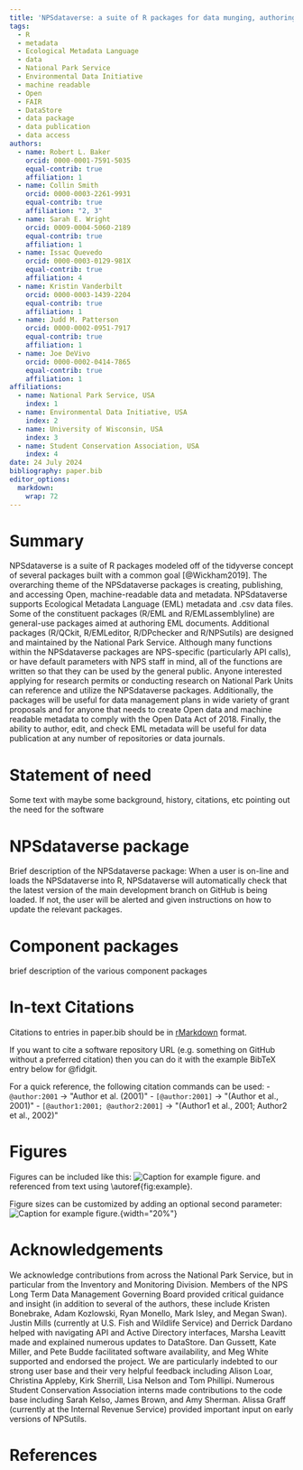 ```yaml
---
title: 'NPSdataverse: a suite of R packages for data munging, authoring Ecological Metadata Language metadata, checking data-metadata congruence, and accessing data'
tags:
  - R
  - metadata
  - Ecological Metadata Language
  - data
  - National Park Service
  - Environmental Data Initiative
  - machine readable
  - Open
  - FAIR
  - DataStore
  - data package
  - data publication
  - data access
authors:
  - name: Robert L. Baker
    orcid: 0000-0001-7591-5035
    equal-contrib: true
    affiliation: 1
  - name: Collin Smith
    orcid: 0000-0003-2261-9931
    equal-contrib: true
    affiliation: "2, 3"
  - name: Sarah E. Wright
    orcid: 0009-0004-5060-2189
    equal-contrib: true
    affiliation: 1
  - name: Issac Quevedo
    orcid: 0000-0003-0129-981X
    equal-contrib: true
    affiliation: 4
  - name: Kristin Vanderbilt
    orcid: 0000-0003-1439-2204
    equal-contrib: true
    affiliation: 1
  - name: Judd M. Patterson
    orcid: 0000-0002-0951-7917
    equal-contrib: true
    affiliation: 1
  - name: Joe DeVivo
    orcid: 0000-0002-0414-7865
    equal-contrib: true
    affiliation: 1
affiliations:
  - name: National Park Service, USA
    index: 1
  - name: Environmental Data Initiative, USA
    index: 2
  - name: University of Wisconsin, USA
    index: 3
  - name: Student Conservation Association, USA
    index: 4
date: 24 July 2024
bibliography: paper.bib
editor_options: 
  markdown: 
    wrap: 72
---
```


# Summary

NPSdataverse is a suite of R packages modeled off of the tidyverse
concept of several packages built with a common goal [@Wickham2019]. The
overarching theme of the NPSdataverse packages is creating, publishing,
and accessing Open, machine-readable data and metadata. NPSdataverse
supports Ecological Metadata Language (EML) metadata and .csv data
files. Some of the constituent packages (R/EML and R/EMLassemblyline)
are general-use packages aimed at authoring EML documents. Additional
packages (R/QCkit, R/EMLeditor, R/DPchecker and R/NPSutils) are designed
and maintained by the National Park Service. Although many functions
within the NPSdataverse packages are NPS-specific (particularly API
calls), or have default parameters with NPS staff in mind, all of the
functions are written so that they can be used by the general public.
Anyone interested applying for research permits or conducting research
on National Park Units can reference and utilize the NPSdataverse
packages. Additionally, the packages will be useful for data management
plans in wide variety of grant proposals and for anyone that needs to
create Open data and machine readable metadata to comply with the Open
Data Act of 2018. Finally, the ability to author, edit, and check EML
metadata will be useful for data publication at any number of
repositories or data journals.

# Statement of need

Some text with maybe some background, history, citations, etc pointing
out the need for the software

# NPSdataverse package

Brief description of the NPSdataverse package: When a user is on-line
and loads the NPSdataverse into R, NPSdataverse will automatically check
that the latest version of the main development branch on GitHub is
being loaded. If not, the user will be alerted and given instructions on
how to update the relevant packages.

# Component packages

brief description of the various component packages

# In-text Citations

Citations to entries in paper.bib should be in
[rMarkdown](http://rmarkdown.rstudio.com/authoring_bibliographies_and_citations.html)
format.

If you want to cite a software repository URL (e.g. something on GitHub
without a preferred citation) then you can do it with the example BibTeX
entry below for @fidgit.

For a quick reference, the following citation commands can be used: -
`@author:2001` -\> "Author et al. (2001)" - `[@author:2001]` -\>
"(Author et al., 2001)" - `[@author1:2001; @author2:2001]` -\> "(Author1
et al., 2001; Author2 et al., 2002)"

# Figures

Figures can be included like this: ![Caption for example
figure.](figure.png) and referenced from text using
\autoref{fig:example}.

Figure sizes can be customized by adding an optional second parameter:
![Caption for example figure.](figure.png){width="20%"}

# Acknowledgements

We acknowledge contributions from across the National Park Service, but
in particular from the Inventory and Monitoring Division. Members of the
NPS Long Term Data Management Governing Board provided critical guidance
and insight (in addition to several of the authors, these include
Kristen Bonebrake, Adam Kozlowski, Ryan Monello, Mark Isley, and Megan
Swan). Justin Mills (currently at U.S. Fish and Wildlife Service) and
Derrick Dardano helped with navigating API and Active Directory
interfaces, Marsha Leavitt made and explained numerous updates to
DataStore. Dan Gussett, Kate Miller, and Pete Budde facilitated software
availability, and Meg White supported and endorsed the project. We are
particularly indebted to our strong user base and their very helpful
feedback including Alison Loar, Christina Appleby, Kirk Sherrill, Lisa
Nelson and Tom Phillipi. Numerous Student Conservation Association
interns made contributions to the code base including Sarah Kelso, James
Brown, and Amy Sherman. Alissa Graff (currently at the Internal Revenue
Service) provided important input on early versions of NPSutils.

# References
